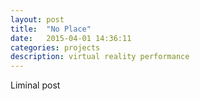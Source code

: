 ```yaml
---
layout: post
title:  "No Place"
date:   2015-04-01 14:36:11
categories: projects
description: virtual reality performance
---
```

Liminal post

